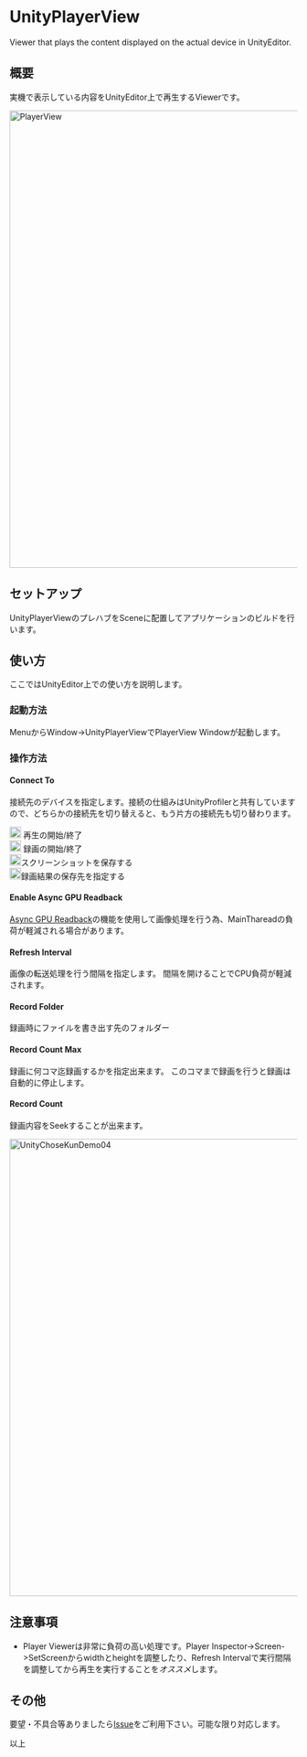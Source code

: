 # UnityPlayerView

Viewer that plays the content displayed on the actual device in UnityEditor.

## 概要

実機で表示している内容をUnityEditor上で再生するViewerです。

<img width="800" alt="PlayerView" src="https://user-images.githubusercontent.com/29646672/137237372-637a0a77-5913-4bfc-835e-03737e0a5013.png">


## セットアップ

UnityPlayerViewのプレハブをSceneに配置してアプリケーションのビルドを行います。


## 使い方

ここではUnityEditor上での使い方を説明します。

### 起動方法

MenuからWindow->UnityPlayerViewでPlayerView Windowが起動します。

### 操作方法

#### Connect To

接続先のデバイスを指定します。接続の仕組みはUnityProfilerと共有していますので、どちらかの接続先を切り替えると、もう片方の接続先も切り替わります。

<img width="20" alt="PlayIcon" src="https://user-images.githubusercontent.com/29646672/137236748-d4c3ad04-c66c-4e42-81f4-547649720f02.png"> 再生の開始/終了</br>
<img width="20" alt="RecIcon" src="https://user-images.githubusercontent.com/29646672/137236785-25596da8-ba35-4cf9-a622-5f2e014baa8a.png"> 録画の開始/終了</br>
<img width="20" alt="ScreenShotIcon" src="https://user-images.githubusercontent.com/29646672/137236826-10a97a17-40b3-41c8-affd-d499e64e7475.png">スクリーンショットを保存する</br>
<img width="20" alt="SaveFolderIcon" src="https://user-images.githubusercontent.com/29646672/137236850-d88a79ec-0e32-46a8-97cd-d736020dd659.png">録画結果の保存先を指定する</br>

#### Enable Async GPU Readback

[Async GPU Readback](https://docs.unity3d.com/ja/2018.4/ScriptReference/Rendering.AsyncGPUReadback.html)の機能を使用して画像処理を行う為、MainThareadの負荷が軽減される場合があります。

#### Refresh Interval

画像の転送処理を行う間隔を指定します。
間隔を開けることでCPU負荷が軽減されます。

#### Record Folder

録画時にファイルを書き出す先のフォルダー

#### Record Count Max

録画に何コマ迄録画するかを指定出来ます。
このコマまで録画を行うと録画は自動的に停止します。

#### Record Count

録画内容をSeekすることが出来ます。

<img width="800" alt="UnityChoseKunDemo04" src="https://user-images.githubusercontent.com/29646672/137240645-7e4f1d5d-1214-4247-b846-971e09f852d1.gif">

## 注意事項

- Player Viewerは非常に負荷の高い処理です。Player Inspector->Screen->SetScreenからwidthとheightを調整したり、Refresh Intervalで実行間隔を調整してから再生を実行することを*オススメ*します。

## その他

要望・不具合等ありましたら[Issue](https://github.com/katsumasa/UnityPlayerView/issues)をご利用下さい。可能な限り対応します。

以上
